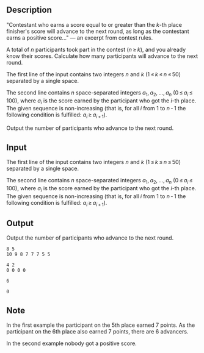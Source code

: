 ## Description

<div><p>"Contestant who earns a score equal to or greater than the <span class="tex-span"><i>k</i></span>-th place finisher's score will advance to the next round, as long as the contestant earns a positive score..." — an excerpt from contest rules.</p><p>A total of <span class="tex-span"><i>n</i></span> participants took part in the contest (<span class="tex-span"><i>n</i> ≥ <i>k</i></span>), and you already know their scores. Calculate how many participants will advance to the next round.</p></div><div class="input-specification"><p>The first line of the input contains two integers <span class="tex-span"><i>n</i></span> and <span class="tex-span"><i>k</i></span> (<span class="tex-span">1 ≤ <i>k</i> ≤ <i>n</i> ≤ 50</span>) separated by a single space.</p><p>The second line contains <span class="tex-span"><i>n</i></span> space-separated integers <span class="tex-span"><i>a</i><sub class="lower-index">1</sub>, <i>a</i><sub class="lower-index">2</sub>, ..., <i>a</i><sub class="lower-index"><i>n</i></sub></span> (<span class="tex-span">0 ≤ <i>a</i><sub class="lower-index"><i>i</i></sub> ≤ 100</span>), where <span class="tex-span"><i>a</i><sub class="lower-index"><i>i</i></sub></span> is the score earned by the participant who got the <span class="tex-span"><i>i</i></span>-th place. The given sequence is non-increasing (that is, for all <span class="tex-span"><i>i</i></span> from <span class="tex-span">1</span> to <span class="tex-span"><i>n</i> - 1</span> the following condition is fulfilled: <span class="tex-span"><i>a</i><sub class="lower-index"><i>i</i></sub> ≥ <i>a</i><sub class="lower-index"><i>i</i> + 1</sub></span>).</p></div><div class="output-specification"><p>Output the number of participants who advance to the next round.</p></div>

## Input

<p>The first line of the input contains two integers <span class="tex-span"><i>n</i></span> and <span class="tex-span"><i>k</i></span> (<span class="tex-span">1 ≤ <i>k</i> ≤ <i>n</i> ≤ 50</span>) separated by a single space.</p><p>The second line contains <span class="tex-span"><i>n</i></span> space-separated integers <span class="tex-span"><i>a</i><sub class="lower-index">1</sub>, <i>a</i><sub class="lower-index">2</sub>, ..., <i>a</i><sub class="lower-index"><i>n</i></sub></span> (<span class="tex-span">0 ≤ <i>a</i><sub class="lower-index"><i>i</i></sub> ≤ 100</span>), where <span class="tex-span"><i>a</i><sub class="lower-index"><i>i</i></sub></span> is the score earned by the participant who got the <span class="tex-span"><i>i</i></span>-th place. The given sequence is non-increasing (that is, for all <span class="tex-span"><i>i</i></span> from <span class="tex-span">1</span> to <span class="tex-span"><i>n</i> - 1</span> the following condition is fulfilled: <span class="tex-span"><i>a</i><sub class="lower-index"><i>i</i></sub> ≥ <i>a</i><sub class="lower-index"><i>i</i> + 1</sub></span>).</p>

## Output

<p>Output the number of participants who advance to the next round.</p>





```input1
8 5
10 9 8 7 7 7 5 5

```




```input2
4 2
0 0 0 0

```




```output1
6

```




```output2
0

```



## Note

<p>In the first example the participant on the 5th place earned 7 points. As the participant on the 6th place also earned 7 points, there are 6 advancers.</p><p>In the second example nobody got a positive score.</p>
